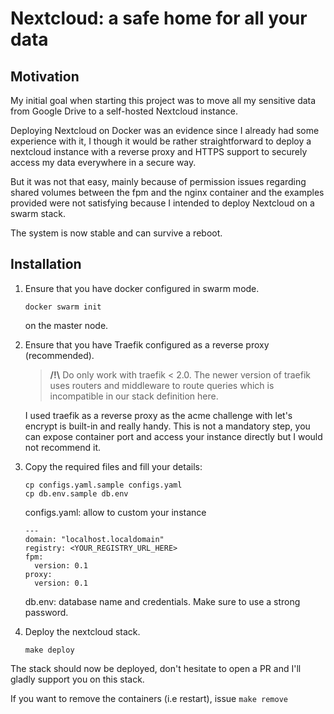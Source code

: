 Nextcloud: a safe home for all your data
========================================

Motivation
--

My initial goal when starting this project was to move all my sensitive data from Google Drive to a self-hosted Nextcloud instance.

Deploying Nextcloud on Docker was an evidence since I already had some experience with it, I though it would be rather straightforward to deploy a nextcloud instance with a reverse proxy and HTTPS support to securely access my data everywhere in a secure way.

But it was not that easy, mainly because of permission issues regarding shared volumes between the fpm and the nginx container and the examples provided were not satisfying because I intended to deploy Nextcloud on a swarm stack.

The system is now stable and can survive a reboot.

Installation
------------

1. Ensure that you have docker configured in swarm mode.

    ```
    docker swarm init
    ```
    on the master node.
2. Ensure that you have Traefik configured as a reverse proxy (recommended).

    > **/!\\** Do only work with traefik < 2.0. The newer version of traefik uses routers and middleware to route queries which is incompatible in our stack definition here.

    I used traefik as a reverse proxy as the acme challenge with let's encrypt is built-in and really handy. This is not a mandatory step, you can expose container port and access your instance directly but I would not recommend it.

3. Copy the required files and fill your details:

    ```
    cp configs.yaml.sample configs.yaml
    cp db.env.sample db.env
    ```
    configs.yaml: allow to custom your instance
    ```
    ---
    domain: "localhost.localdomain"
    registry: <YOUR_REGISTRY_URL_HERE>
    fpm:
      version: 0.1
    proxy:
      version: 0.1
    ```
    db.env: database name and credentials. Make sure to use a strong password.

4. Deploy the nextcloud stack.

    ```
    make deploy

The stack should now be deployed, don't hesitate to open a PR and I'll gladly support you on this stack.

If you want to remove the containers (i.e restart), issue ```make remove```
